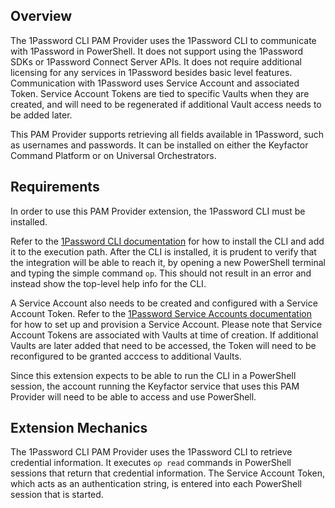 ## Overview

The 1Password CLI PAM Provider uses the 1Password CLI to communicate with 1Password in PowerShell. It does not support using the 1Password SDKs or 1Password Connect Server APIs.
It does not require additional licensing for any services in 1Password besides basic level features.
Communication with 1Password uses Service Account and associated Token. Service Account Tokens are tied to specific Vaults when they are created, and will need to be regenerated if additional Vault access needs to be added later.

This PAM Provider supports retrieving all fields available in 1Password, such as usernames and passwords. It can be installed on either the Keyfactor Command Platform or on Universal Orchestrators.

## Requirements

In order to use this PAM Provider extension, the 1Password CLI must be installed.

Refer to the [1Password CLI documentation](https://developer.1password.com/docs/cli/get-started/) for how to install the CLI and add it to the execution path.
After the CLI is installed, it is prudent to verify that the integration will be able to reach it, by opening a new PowerShell terminal and typing the simple command `op`. This should not result in an error and instead show the top-level help info for the CLI.

A Service Account also needs to be created and configured with a Service Account Token. Refer to the [1Password Service Accounts documentation](https://developer.1password.com/docs/service-accounts/get-started/) for how to set up and provision a Service Account.
Please note that Service Account Tokens are associated with Vaults at time of creation. If additional Vaults are later added that need to be accessed, the Token will need to be reconfigured to be granted acccess to additional Vaults.

Since this extension expects to be able to run the CLI in a PowerShell session, the account running the Keyfactor service that uses this PAM Provider will need to be able to access and use PowerShell.

## Extension Mechanics

The 1Password CLI PAM Provider uses the 1Password CLI to retrieve credential information. It executes `op read` commands in PowerShell sessions that return that credential information.
The Service Account Token, which acts as an authentication string, is entered into each PowerShell session that is started.

